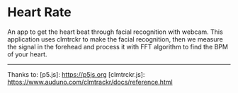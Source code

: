 # Heart Rate

An app to get the heart beat through facial recognition with webcam. This application uses clmtrckr to make the facial recognition, then we measure the signal in the forehead and process it with FFT algorithm to find the BPM of your heart.

---

Thanks to:
   [p5.js]: <https://p5js.org>
   [clmtrckr.js]: <https://www.auduno.com/clmtrackr/docs/reference.html>
